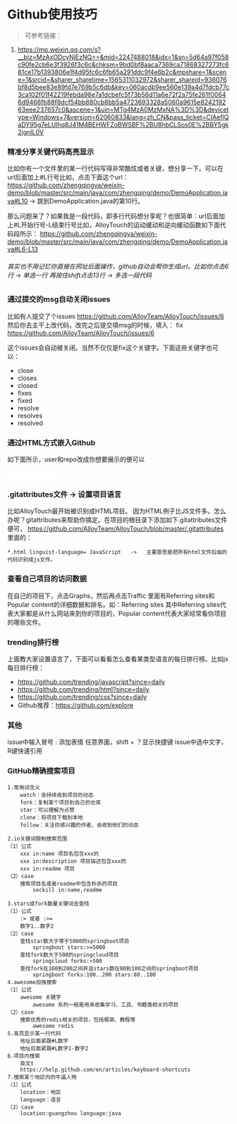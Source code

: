 # Github使用技巧

> 可参考链接：
1. https://mp.weixin.qq.com/s?__biz=MzAxODcyNjEzNQ==&mid=2247488018&idx=1&sn=5d64a97f058c90fe2cb6e3f3926f3c6c&chksm=9bd0bf8aaca7369ca71868327273fc681ce17b1393806e1f4d95fc6c6fb65a291ddc9f4e6b2c&mpshare=1&scene=1&srcid=&sharer_sharetime=1565311032972&sharer_shareid=936076bf8d5bee83e89fd7e769b5c6db&key=060acdb9ee560e139a4d7fdcb77c3ca102f01f42219febda98e7a1dcbefc5f73b56d11a6e72f2a75fe261f00646d9466fb88f8dcf54bb880cb8bb5a4723693328a5060a9615e824219263eee237657c0&ascene=1&uin=MTg4MzA0MzMxNA%3D%3D&devicetype=Windows+7&version=62060833&lang=zh_CN&pass_ticket=CIAeflQaDY95g7eLUlhq8J41M4BEHWFZoBWSBF%2BU8hbCLSos0E%2BBY5gk2ignlL0V

### 精准分享关键代码高亮显示
比如你有一个文件里的某一行代码写得非常酷炫或者关键，想分享一下。可以在url后面加上#L行号比如，点击下面这个url：
https://github.com/zhengqingya/weixin-demo/blob/master/src/main/java/com/zhengqing/demo/DemoApplication.java#L10   ->  跳到DemoApplication.java的第10行。

那么问题来了？如果我是一段代码，即多行代码想分享呢？也很简单：url后面加上#L开始行号-L结束行号比如，AlloyTouch的运动缓动和逆向缓动函数如下面代码段所示：
https://github.com/zhengqingya/weixin-demo/blob/master/src/main/java/com/zhengqing/demo/DemoApplication.java#L6-L13

###### 其实也不用记忆你直接在网址后面操作，github自动会帮你生成url。比如你点击6行 -> 单选一行  再按住shift点击13行 -> 多选一段代码
 
### 通过提交的msg自动关闭issues
比如有人提交了个issues https://github.com/AlloyTeam/AlloyTouch/issues/6
然后你去主干上改代码，改完之后提交填msg的时候，填入：
fix  https://github.com/AlloyTeam/AlloyTouch/issues/6

这个issues会自动被关闭。当然不仅仅是fix这个关键字。下面这些关键字也可以：
- close
- closes
- closed
- fixes
- fixed
- resolve
- resolves
- resolved

### 通过HTML方式嵌入Github
如下面所示，user和repo改成你想要展示的便可以
<iframe src = "//ghbtns.com/github-btn.html?user=alloyteam&repo=alloytouch&type=watch&count=true" allowtransparency = "true" frameborder = "0" scrolling = "0" width = "110" height = "20" ></iframe>

### .gitattributes文件 -> 设置项目语言
比如AlloyTouch最开始被识别成HTML项目。
因为HTML例子比JS文件多。怎么办呢？gitattributes来帮助你搞定。在项目的根目录下添加如下.gitattributes文件便可，
https://github.com/AlloyTeam/AlloyTouch/blob/master/.gitattributes 里面的：
```
*.html linguist-language= JavaScript   ->   主要意思是把所有html文件后缀的代码识别成js文件。
```

### 查看自己项目的访问数据
在自己的项目下，点击Graphs，然后再点击Traffic
里面有Referring sites和Popular content的详细数据和排名。如：Referring sites
其中Referring sites代表大家都是从什么网站来到你的项目的，Popular content代表大家经常看你项目的哪些文件。

### trending排行榜
上面教大家设置语言了，下面可以看看怎么查看某类型语言的每日排行榜。比如js每日排行榜：
- https://github.com/trending/javascript?since=daily
- https://github.com/trending/html?since=daily
- https://github.com/trending/css?since=daily
- Github推荐：https://github.com/explore

### 其他
issue中输入冒号 : 添加表情
任意界面，shift + ？显示快捷键
issue中选中文字，R键快速引用


### GitHub精确搜索项目

```
1.常用词含义
    watch：会持续收到项目的动态
    fork：复制某个项目到自己的仓库
    star：可以理解为点赞
    clone：将项目下载到本地
    follow：关注你感兴趣的作者，会收到他们的动态

2.in关键词限制搜索范围
（1）公式
    xxx in:name 项目名包含xxx的
    xxx in:description 项目描述包含xxx的
    xxx in:readme 项目
（2）case
    搜索项目名或者readme中包含秒杀的项目
        seckill in:name,readme
    
3.stars或fork数量关键词去查找
（1）公式
    :> 或者 :>=
    数字1..数字2
（2）case
    查找star数大于等于5000的springboot项目
        springboot stars:>=5000
    查找fork数大于500的springcloud项目
        springcloud forks:>500
    查找fork在100到200之间并且stars数在80到100之间的springboot项目
        springboot forks:100..200 stars:80..100
4.awesome加强搜索
（1）公式
    awesome 关键字
        awesome 系列一般是用来收集学习、工具、书籍类相关的项目
（2）case
    搜索优秀的redis相关的项目，包括框架、教程等
        awesome redis
5.高亮显示某一行代码
    地址后面紧跟#L数字
    地址后面紧跟#L数字1-数字2
6.项目内搜索
    英文t
    https://help.github.com/en/articles/keyboard-shortcuts
7.搜索某个地区内的牛逼人物
（1）公式
    location：地区
    language：语言
（2）case
    location:guangzhou language:java
```
